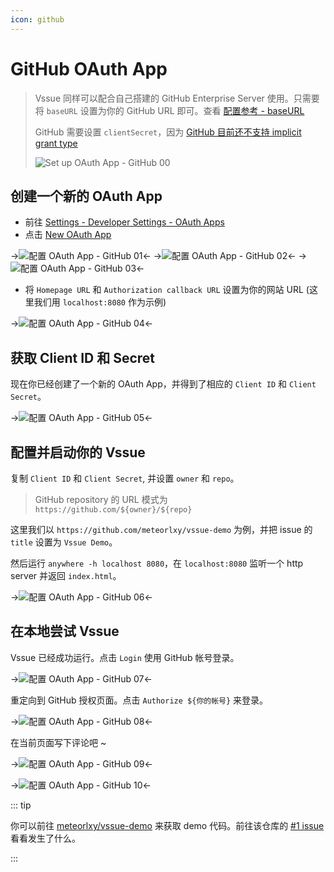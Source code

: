 ```yaml
---
icon: github
---
```


# GitHub OAuth App

> Vssue 同样可以配合自己搭建的 GitHub Enterprise Server 使用。只需要将 `baseURL` 设置为你的 GitHub URL 即可。查看 [配置参考 - baseURL](../options/README.md#baseurl)
>
> GitHub 需要设置 `clientSecret`，因为 [GitHub 目前还不支持 implicit grant type](https://developer.github.com/apps/building-oauth-apps/authorizing-oauth-apps/)
>
> ![Set up OAuth App - GitHub 00](/img/oauth-app-github-00.png)

## 创建一个新的 OAuth App

- 前往 [Settings - Developer Settings - OAuth Apps](https://github.com/settings/developers)
- 点击 [New OAuth App](https://github.com/settings/applications/new)

->![配置 OAuth App - GitHub 01](/img/oauth-app-github-01.png)<-
->![配置 OAuth App - GitHub 02](/img/oauth-app-github-02.png)<-
->![配置 OAuth App - GitHub 03](/img/oauth-app-github-03.png)<-

- 将 `Homepage URL` 和 `Authorization callback URL` 设置为你的网站 URL (这里我们用 `localhost:8080` 作为示例)

->![配置 OAuth App - GitHub 04](/img/oauth-app-github-04.png)<-

## 获取 Client ID 和 Secret

现在你已经创建了一个新的 OAuth App，并得到了相应的 `Client ID` 和 `Client Secret`。

->![配置 OAuth App - GitHub 05](/img/oauth-app-github-05.png)<-

## 配置并启动你的 Vssue

复制 `Client ID` 和 `Client Secret`, 并设置 `owner` 和 `repo`。

> GitHub repository 的 URL 模式为 `https://github.com/${owner}/${repo}`

这里我们以 `https://github.com/meteorlxy/vssue-demo` 为例，并把 issue 的 `title` 设置为 `Vssue Demo`。

然后运行 `anywhere -h localhost 8080`，在 `localhost:8080` 监听一个 http server 并返回 `index.html`。

->![配置 OAuth App - GitHub 06](/img/oauth-app-github-06.png)<-

## 在本地尝试 Vssue

Vssue 已经成功运行。点击 `Login` 使用 GitHub 帐号登录。

->![配置 OAuth App - GitHub 07](/img/oauth-app-github-07.png)<-

重定向到 GitHub 授权页面。点击 `Authorize ${你的帐号}` 来登录。

->![配置 OAuth App - GitHub 08](/img/oauth-app-github-08.png)<-

在当前页面写下评论吧 ~

->![配置 OAuth App - GitHub 09](/img/oauth-app-github-09.png)<-

->![配置 OAuth App - GitHub 10](/img/oauth-app-github-10.png)<-

::: tip

你可以前往 [meteorlxy/vssue-demo](https://github.com/meteorlxy/vssue-demo) 来获取 demo 代码。前往该仓库的 [#1 issue](https://github.com/meteorlxy/vssue-demo/issues/1) 看看发生了什么。

:::
